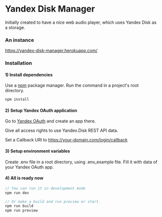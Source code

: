 # Yandex Disk Manager

Initially created to have a nice web audio player, which uses Yandex Disk as a storage.

### An instance

https://yandex-disk-manager.herokuapp.com/

### Installation

#### 1) Install dependencies
Use a [npm](https://www.npmjs.com/) package manager. Run the command in a project's root directory.

```bash
npm install
```

#### 2) Setup Yandex OAuth application
Go to [Yandex OAuth](https://oauth.yandex.com/) and create an app there. 

Give all access rights to use Yandex.Disk REST API data.

Set a Callback URl to https://your-domain.com/login/callback

#### 3) Setup environment variables
Create .env file in a root directory, using .env_example file. Fill it with data of your Yandex OAuth app.


#### 4) All is ready now

```php
// You can run it in development mode
npm run dev

// Or make a build and run preview or start.
npm run build
npm run preview
```
